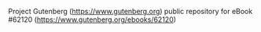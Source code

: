 Project Gutenberg (https://www.gutenberg.org) public repository for eBook #62120 (https://www.gutenberg.org/ebooks/62120)
